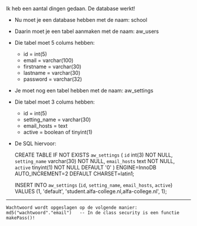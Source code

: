 Ik heb een aantal dingen gedaan.
De database werkt!

- Nu moet je een database hebben met de naam: school
- Daarin moet je een tabel aanmaken met de naam: aw_users
- Die tabel moet 5 colums hebben:
    - id = int(5)
    - email = varchar(100)
    - firstname = varchar(30)
    - lastname = varchar(30)
    - password = varchar(32)

- Je moet nog een tabel hebben met de naam: aw_settings
- Die tabel moet 3 colums hebben:
    - id = int(5)
    - setting_name = varchar(30)
    - email_hosts = text
    - active = boolean of tinyint(1)
- De SQL hiervoor:

    CREATE TABLE IF NOT EXISTS `aw_settings` (
    `id` int(3) NOT NULL,
      `setting_name` varchar(30) NOT NULL,
      `email_hosts` text NOT NULL,
      `active` tinyint(1) NOT NULL DEFAULT '0'
    ) ENGINE=InnoDB AUTO_INCREMENT=2 DEFAULT CHARSET=latin1;


    INSERT INTO `aw_settings` (`id`, `setting_name`, `email_hosts`, `active`) VALUES
    (1, 'default', 'student.alfa-college.nl,alfa-college.nl', 1);


------------

    Wachtwoord wordt opgeslagen op de volgende manier:
    md5("wachtwoord"."email")   -- In de class security is een functie makePass()!
